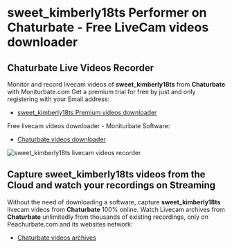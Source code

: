 # sweet_kimberly18ts Performer on Chaturbate - Free LiveCam videos downloader

## Chaturbate Live Videos Recorder

Monitor and record livecam videos of **sweet_kimberly18ts** from **Chaturbate** with Moniturbate.com
Get a premium trial for free by just and only registering with your Email address:
* [sweet_kimberly18ts Premium videos downloader](https://moniturbate.com/request-demo-licence-key.html)

Free livecam videos downloader - Moniturbate Software:
* [Chaturbate videos downloader](https://moniturbate.com/moniturbate-download-software.html)

![sweet_kimberly18ts livecam videos recorder](https://peachurnet.com/templates/moniturbate-software.png)


## Capture sweet_kimberly18ts videos from the Cloud and watch your recordings on Streaming

Without the need of downloading a software, capture **sweet_kimberly18ts** livecam videos from **Chaturbate** 100% online.
Watch Livecam archives from **Chaturbate** unlimitedly from thousands of existing recordings, only on Peachurbate.com and its websites network:
* [Chaturbate videos archives](https://peachurnet.com/)